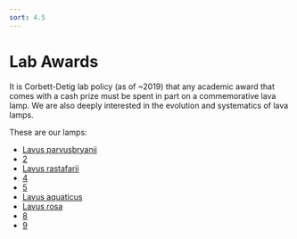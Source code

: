 ```yaml
---
sort: 4.5
---
```

# Lab Awards
It is Corbett-Detig lab policy (as of ~2019) that any academic award that comes with a cash prize must be spent in part on a commemorative lava lamp. We are also deeply interested in the evolution and systematics of lava lamps. 

These are our lamps: 

- [Lavus parvusbryanii](/Awards/Lava_Lamps/Lavus_parvusbryanii/)
- [2](/Awards/Lava_Lamps/2/)
- [Lavus rastafarii](/Awards/Lava_Lamps/3/)
- [4](/Awards/Lava_Lamps/4/)
- [5](/Awards/Lava_Lamps/5/)
- [Lavus aquaticus](/Awards/Lava_Lamps/6/)
- [Lavus rosa](/Awards/Lava_Lamps/7/)
- [8](/Awards/Lava_Lamps/8/)
- [9](/Awards/Lava_Lamps/9/)
